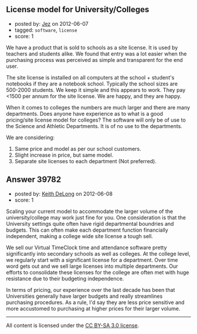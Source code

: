 ## License model for University/Colleges

- posted by: [Jez](https://stackexchange.com/users/-1/18079-jez) on 2012-06-07
- tagged: `software`, `license`
- score: 1

We have a product that is sold to schools as a site license. It is used by teachers and students alike. We found that entry was a lot easier when the purchasing process was perceived as simple and transparent for the end user.

The site license is installed on all computers at the school + student's notebooks if they are a notebook school. Typically the school sizes are 500-2000 students. We keep it simple and this appears to work. They pay <1500 per annum for the site license. We are happy, and they are happy.

When it comes to colleges the numbers are much larger and there are many departments. Does anyone have experience as to what is a good pricing/site license model for colleges? The software will only be of use to the Science and Athletic Departments. It is of no use to the departments.

We are considering:

1. Same price and model as per our school customers.
2. Slight increase in price, but same model.
3. Separate site licenses to each department (Not preferred).



## Answer 39782

- posted by: [Keith DeLong](https://stackexchange.com/users/-1/888-keith-delong) on 2012-06-08
- score: 1

Scaling your current model to accommodate the larger volume of the university/college may work just fine for you. One consideration is that the University settings quite often have rigid departmental boundries and budgets. This can often make each department function financially independent, making a college wide site license a tough sell. 

We sell our Virtual TimeClock time and attendance software pretty significantly into secondary schools as well as colleges. At the college level, we regularly start with a significant license for a department. Over time word gets out and we sell large licenses into multiple departments. Our efforts to consolidate these licenses for the college are often met with huge resistance due to their budgeting independence.

In terms of pricing, our experience over the last decade has been that Universities generally have larger budgets and really streamlines purchasing procedures. As a rule, I'd say they are less price sensitive and more accustomed to purchasing at higher prices for their larger volume. 

 

 



---

All content is licensed under the [CC BY-SA 3.0 license](https://creativecommons.org/licenses/by-sa/3.0/).
